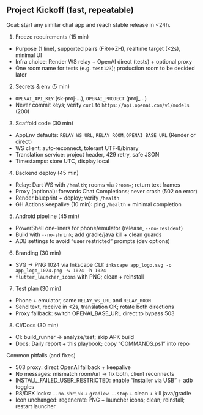 ## Project Kickoff (fast, repeatable)

Goal: start any similar chat app and reach stable release in <24h.

1) Freeze requirements (15 min)
- Purpose (1 line), supported pairs (FR↔ZH), realtime target (<2s), minimal UI
- Infra choice: Render WS relay + OpenAI direct (tests) + optional proxy
- One room name for tests (e.g. `test123`); production room to be decided later

2) Secrets & env (5 min)
- `OPENAI_API_KEY` (sk‑proj‑…), `OPENAI_PROJECT` (proj_…)
- Never commit keys; verify `curl` to `https://api.openai.com/v1/models` (200)

3) Scaffold code (30 min)
- AppEnv defaults: `RELAY_WS_URL`, `RELAY_ROOM`, `OPENAI_BASE_URL` (Render or direct)
- WS client: auto‑reconnect, tolerant UTF‑8/binary
- Translation service: project header, 429 retry, safe JSON
- Timestamps: store UTC, display local

4) Backend deploy (45 min)
- Relay: Dart WS with `/health`; rooms via `?room=`; return text frames
- Proxy (optional): forwards Chat Completions; never crash (502 on error)
- Render blueprint + deploy; verify `/health`
- GH Actions keepalive (10 min): ping `/health` + minimal completion

5) Android pipeline (45 min)
- PowerShell one‑liners for phone/emulator (release, `--no-resident`)
- Build with `--no-shrink`; add gradle/java kill + clean guards
- ADB settings to avoid “user restricted” prompts (dev options)

6) Branding (30 min)
- SVG → PNG 1024 via Inkscape CLI: `inkscape app_logo.svg -o app_logo_1024.png -w 1024 -h 1024`
- `flutter_launcher_icons` with PNG; clean + reinstall

7) Test plan (30 min)
- Phone + emulator, same `RELAY_WS_URL` and `RELAY_ROOM`
- Send text, receive in <2s, translation OK; rotate both directions
- Proxy fallback: switch OPENAI_BASE_URL direct to bypass 503

8) CI/Docs (30 min)
- CI: build_runner → analyze/test; skip APK build
- Docs: Daily report + this playbook; copy “COMMANDS.ps1” into repo

Common pitfalls (and fixes)
- 503 proxy: direct OpenAI fallback + keepalive
- No messages: mismatch room/url → fix both, client reconnects
- INSTALL_FAILED_USER_RESTRICTED: enable “Installer via USB” + adb toggles
- R8/DEX locks: `--no-shrink` + `gradlew --stop` + clean + kill java/gradle
- Icon unchanged: regenerate PNG + launcher icons; clean; reinstall; restart launcher


